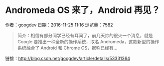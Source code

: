 # Andromeda OS 来了，Android 再见？
作者：googdev
日期：2016-11-25 11:16
浏览量：7582
> 简介：相信有部分同学已经有耳闻了，前几天炒的很火一个消息，就是 Google 要推出一种全新的操作系统，取名 Andromeda，这款新型的操作系统融合了 Android 和 Chrome OS，据称已经有...

 链接：http://blog.csdn.net/googdev/article/details/53331364
